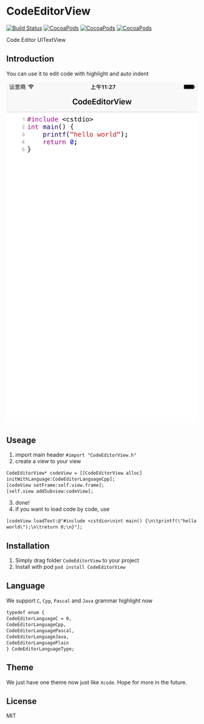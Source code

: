 # CodeEditorView
[![Build Status](https://travis-ci.org/GuessEver/CodeEditorView.svg?branch=master)](https://travis-ci.org/GuessEver/CodeEditorView)
[![CocoaPods](https://img.shields.io/cocoapods/v/CodeEditorView.svg)]()
[![CocoaPods](https://img.shields.io/cocoapods/p/CodeEditorView.svg)]()
[![CocoaPods](https://img.shields.io/cocoapods/l/CodeEditorView.svg)]()

Code Editor UITextView


## Introduction
You can use it to edit code with highlight and auto indent

![ScreenShot.png](https://raw.githubusercontent.com/GuessEver/CodeEditorView/master/screen.png)

## Useage
1. import main header `#import "CodeEditorView.h"`
2. create a view to your view
```
CodeEditorView* codeView = [[CodeEditorView alloc] initWithLanguage:CodeEditorLanguageCpp];
[codeView setFrame:self.view.frame];
[self.view addSubview:codeView];
```
3. done!
4. if you want to load code by code, use
```
[codeView loadText:@"#include <cstdio>\nint main() {\n\tprintf(\"hello world\");\n\treturn 0;\n}"];
```

## Installation
1. Simply drag folder `CodeEditorView` to your project
2. Install with pod `pod install CodeEditorView`

## Language
We support `C`, `Cpp`, `Pascal` and `Java` grammar highlight now
```
typedef enum {
CodeEditorLanguageC = 0,
CodeEditorLanguageCpp,
CodeEditorLanguagePascal,
CodeEditorLanguageJava,
CodeEditorLanguagePlain
} CodeEditorLanguageType;
```

## Theme
We just have one theme now just like `Xcode`. Hope for more in the future.

## License
MIT
